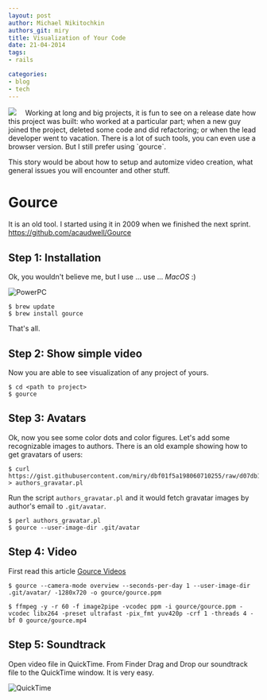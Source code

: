 ```yaml
---
layout: post
author: Michael Nikitochkin
authors_git: miry
title: Visualization of Your Code
date: 21-04-2014
tags:
- rails

categories:
- blog
- tech
---
```


<img src="https://cloud.githubusercontent.com/assets/5908100/7250573/4be4477e-e82c-11e4-8c1a-24204d856290.jpg" class="left" style="margin-right: 1em;" />
Working at long and big projects, it is fun to see on a release date how this project was built: who worked at a particular part; when a new guy joined the project,  deleted some code and did refactoring; or when the lead developer went to vacation. There is a lot of such tools, you can even use a browser version. But I still prefer using `gource`.

This story would be about how to setup and automize video creation, what general issues you will encounter and other stuff.

<!--cut-->

# Gource

It is an old tool. I started using it in 2009 when we finished the next sprint. https://github.com/acaudwell/Gource

## Step 1: Installation

Ok, you wouldn't believe me, but I use ... use ... *MacOS* :)

![PowerPC](http://www.applegazette.com/wp-content/uploads/2007/08/emac.jpg)

```
$ brew update
$ brew install gource
```

That's all.

## Step 2: Show simple video

Now you are able to see visualization of any project of yours.

```
$ cd <path to project>
$ gource
```

## Step 3: Avatars

Ok, now you see some color dots and color figures. Let's add some recognizable images to authors. There is an old example showing how to get gravatars of users: 

```
$ curl https://gist.githubusercontent.com/miry/dbf01f5a198060710255/raw/d07db1571a045e057e6d56444943bc798dd91be3/authors_gravatar.pl > authors_gravatar.pl
```

Run the script `authors_gravatar.pl` and it would fetch gravatar images by author's email to `.git/avatar`.

```
$ perl authors_gravatar.pl
$ gource --user-image-dir .git/avatar
```

## Step 4: Video

First read this article [Gource Videos](https://code.google.com/p/gource/wiki/Videos#Linux_/_Mac)

```
$ gource --camera-mode overview --seconds-per-day 1 --user-image-dir .git/avatar/ -1280x720 -o gource/gource.ppm 

$ ffmpeg -y -r 60 -f image2pipe -vcodec ppm -i gource/gource.ppm -vcodec libx264 -preset ultrafast -pix_fmt yuv420p -crf 1 -threads 4 -bf 0 gource/gource.mp4
```

## Step 5: Soundtrack

Open video file in QuickTime. From Finder Drag and Drop our soundtrack file to the QuickTime window. It is very easy.

![QuickTime](http://cl.ly/image/3N2K3V2B2436/QuickTime%20Video%20%2B%20Soundtrack.png)

